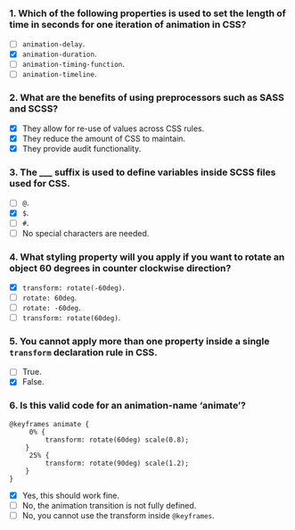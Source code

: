 ### 1. Which of the following properties is used to set the length of time in seconds for one iteration of animation in CSS?

- [ ] `animation-delay`.
- [x] `animation-duration`.
- [ ] `animation-timing-function`.
- [ ] `animation-timeline`.

### 2. What are the benefits of using preprocessors such as SASS and SCSS?

- [x] They allow for re-use of values across CSS rules.
- [x] They reduce the amount of CSS to maintain.
- [x] They provide audit functionality.

### 3. The \_\_\_ suffix is used to define variables inside SCSS files used for CSS.

- [ ] `@`.
- [x] `$`.
- [ ] `#`.
- [ ] No special characters are needed.

### 4. What styling property will you apply if you want to rotate an object 60 degrees in counter clockwise direction?

- [x] `transform: rotate(-60deg)`.
- [ ] `rotate: 60deg`.
- [ ] `rotate: -60deg`.
- [ ] `transform: rotate(60deg)`.

### 5. You cannot apply more than one property inside a single `transform` declaration rule in CSS.

- [ ] True.
- [x] False.

### 6. Is this valid code for an animation-name ‘animate’?

```
@keyframes animate {
     0% {
         transform: rotate(60deg) scale(0.8);
    }
     25% {
         transform: rotate(90deg) scale(1.2);
    }
}
```

- [x] Yes, this should work fine.
- [ ] No, the animation transition is not fully defined.
- [ ] No, you cannot use the transform inside `@keyframes`.
